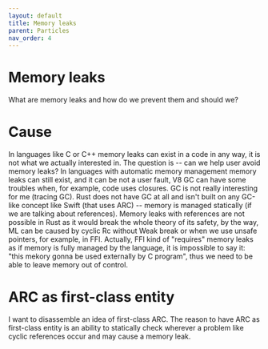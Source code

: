 ```yaml
---
layout: default
title: Memory leaks
parent: Particles
nav_order: 4
---
```


# Memory leaks

What are memory leaks and how do we prevent them and should we?

# Cause

In languages like C or C++ memory leaks can exist in a code in any way, it is not what we actually interested in. The question is -- can we help user avoid memory leaks?
In languages with automatic memory management memory leaks can still exist, and it can be not a user fault, V8 GC can have some troubles when, for example, code uses closures.
GC is not really interesting for me (tracing GC). Rust does not have GC at all and isn't built on any GC-like concept like Swift (that uses ARC) -- memory is managed statically (if we are talking about references). 
Memory leaks with references are not possible in Rust as it would break the whole theory of its safety, by the way, ML can be caused by cyclic Rc without Weak break or when we use unsafe pointers, for example, in FFI.
Actually, FFI kind of "requires" memory leaks as if memory is fully managed by the language, it is impossible to say it: "this mekory gonna be used externally by C program", thus we need to be able to leave memory out of control.

# ARC as first-class entity

I want to disassemble an idea of first-class ARC. The reason to have ARC as first-class entity is an ability to statically check wherever a problem like cyclic references occur and may cause a memory leak.


